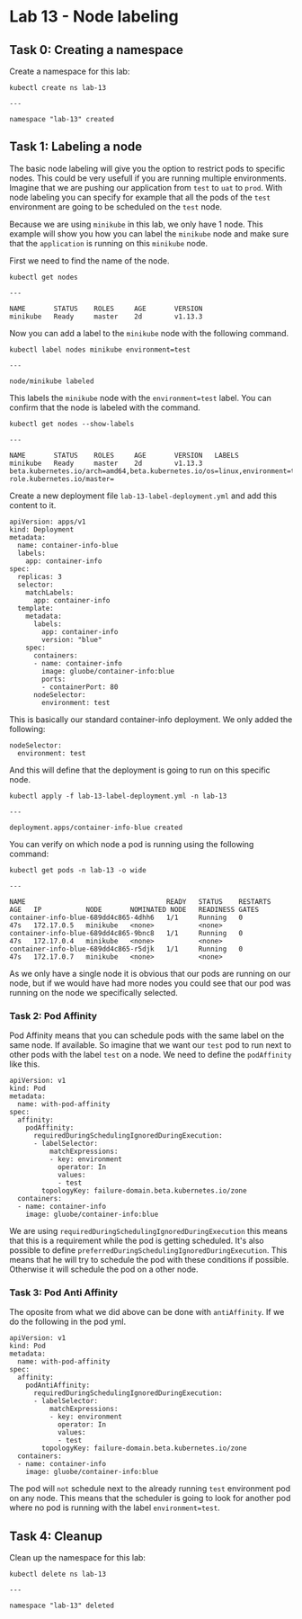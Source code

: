 # Lab 13 - Node labeling

## Task 0: Creating a namespace

Create a namespace for this lab:

```
kubectl create ns lab-13

---

namespace "lab-13" created
```

## Task 1: Labeling a node

The basic node labeling will give you the option to restrict pods to specific 
nodes. This could be very usefull if you are running multiple environments. 
Imagine that we are pushing our application from `test` to `uat` to `prod`. With 
node labeling you can specify for example that all the pods of the `test` 
environment are going to be scheduled on the `test` node.

Because we are using `minikube` in this lab, we only have 1 node. This example 
will show you how you can label the `minikube` node and make sure that the 
`application` is running on this `minikube` node.

First we need to find the name of the node.

```
kubectl get nodes

---

NAME       STATUS    ROLES     AGE       VERSION
minikube   Ready     master    2d        v1.13.3
```

Now you can add a label to the `minikube` node with the following command.

```
kubectl label nodes minikube environment=test

---

node/minikube labeled
```

This labels the `minikube` node with the `environment=test` label. You can 
confirm that the node is labeled with the command.

```
kubectl get nodes --show-labels

---

NAME       STATUS    ROLES     AGE       VERSION   LABELS
minikube   Ready     master    2d        v1.13.3   beta.kubernetes.io/arch=amd64,beta.kubernetes.io/os=linux,environment=test,kubernetes.io/hostname=minikube,node-role.kubernetes.io/master=
```

Create a new deployment file `lab-13-label-deployment.yml` and add this content 
to it.

```
apiVersion: apps/v1
kind: Deployment
metadata:
  name: container-info-blue
  labels:
    app: container-info
spec:
  replicas: 3
  selector:
    matchLabels:
      app: container-info
  template:
    metadata:
      labels:
        app: container-info
        version: "blue"
    spec:
      containers:
      - name: container-info
        image: gluobe/container-info:blue
        ports:
        - containerPort: 80
      nodeSelector:
        environment: test
```

This is basically our standard container-info deployment. We only added the 
following:

```
nodeSelector:
  environment: test
```

And this will define that the deployment is going to run on this specific node.

```
kubectl apply -f lab-13-label-deployment.yml -n lab-13

---

deployment.apps/container-info-blue created
```

You can verify on which node a pod is running using the following command:

```
kubectl get pods -n lab-13 -o wide

---

NAME                                   READY   STATUS    RESTARTS   AGE   IP           NODE       NOMINATED NODE   READINESS GATES
container-info-blue-689dd4c865-4dhh6   1/1     Running   0          47s   172.17.0.5   minikube   <none>           <none>
container-info-blue-689dd4c865-9bnc8   1/1     Running   0          47s   172.17.0.4   minikube   <none>           <none>
container-info-blue-689dd4c865-r5djk   1/1     Running   0          47s   172.17.0.7   minikube   <none>           <none>
```

As we only have a single node it is obvious that our pods are running on our 
node, but if we would have had more nodes you could see that our pod was running 
on the node we specifically selected.

### Task 2: Pod Affinity

Pod Affinity means that you can schedule pods with the same label on the same
node. If available. So imagine that we want our `test` pod to run next to other
pods with the label `test` on a node. We need to define the `podAffinity` like
this.

```
apiVersion: v1
kind: Pod
metadata:
  name: with-pod-affinity
spec:
  affinity:
    podAffinity:
      requiredDuringSchedulingIgnoredDuringExecution:
      - labelSelector:
          matchExpressions:
          - key: environment
            operator: In
            values:
            - test
        topologyKey: failure-domain.beta.kubernetes.io/zone
  containers:
  - name: container-info
    image: gluobe/container-info:blue
```

We are using `requiredDuringSchedulingIgnoredDuringExecution` this means that
this is a requirement while the pod is getting scheduled. It's also possible to
define `preferredDuringSchedulingIgnoredDuringExecution`. This means that he
will try to schedule the pod with these conditions if possible. Otherwise it
will schedule the pod on a other node.

### Task 3: Pod Anti Affinity

The oposite from what we did above can be done with `antiAffinity`. If we do the
following in the pod yml.

```
apiVersion: v1
kind: Pod
metadata:
  name: with-pod-affinity
spec:
  affinity:
    podAntiAffinity:
      requiredDuringSchedulingIgnoredDuringExecution:
      - labelSelector:
          matchExpressions:
          - key: environment
            operator: In
            values:
            - test
        topologyKey: failure-domain.beta.kubernetes.io/zone
  containers:
  - name: container-info
    image: gluobe/container-info:blue
```

The pod will `not` schedule next to the already running `test` environment pod
on any node. This means that the scheduler is going to look for another pod
where no pod is running with the label `environment=test`.

## Task 4: Cleanup

Clean up the namespace for this lab:

```
kubectl delete ns lab-13

---

namespace "lab-13" deleted
```